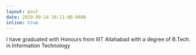 ```yaml
---
layout: post
date: 2019-09-14 16:11:00-0400
inline: true
---
```


I have graduated with Honours from IIIT Allahabad with a degree of B.Tech. in Information Technology
